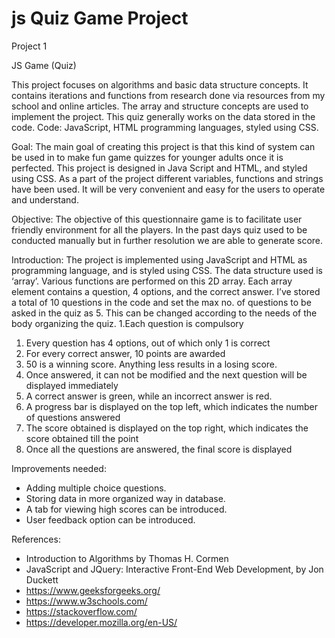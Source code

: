 # js Quiz Game Project
 Project 1
 
JS Game (Quiz)

This project focuses on algorithms and basic data structure concepts. It contains iterations and functions from research done via resources from my school and online articles. The array and structure concepts are used to implement the project. This quiz generally works on the data stored in the code. Code: JavaScript, HTML programming languages, styled using CSS.

Goal:
The main goal of creating this project is that this kind of system can be used in to make fun game quizzes for younger adults once it is perfected. This project is designed in Java Script and HTML, and styled using CSS. As a part of the project different variables, functions and strings have been used. It will be very convenient and easy for the users to operate and understand. 

Objective:
The objective of this questionnaire game is to facilitate user friendly environment for all the players. In the past days quiz used to be conducted manually but in further resolution we are able to generate score.

Introduction:
The project is implemented using JavaScript and HTML as programming language, and is styled using CSS. The data structure used is ‘array’. Various functions are performed on this 2D array. Each array element contains a question, 4 options, and the correct answer. I’ve stored a total of 10 questions in the code and set the max no. of questions to be asked in the quiz as 5. This can be changed according to the needs of the body organizing the quiz. 1.Each question is compulsory
 
1. Every question has 4 options, out of which only 1 is correct 
2. For every correct answer, 10 points are awarded 
3. 50 is a winning score. Anything less results in a losing score. 
4. Once answered, it can not be modified and the next question will be displayed immediately 
5. A correct answer is green, while an incorrect answer is red. 
6. A progress bar is displayed on the top left, which indicates the number of questions answered 
7. The score obtained is displayed on the top right, which indicates the score obtained till the point 
8. Once all the questions are answered, the final score is displayed 



Improvements needed:

* Adding multiple choice questions.
* Storing data in more organized way in database.
* A tab for viewing high scores can be introduced.
* User feedback option can be introduced.

References:

* Introduction to Algorithms by Thomas H. Cormen
* JavaScript and JQuery: Interactive Front-End Web Development, by Jon Duckett
* https://www.geeksforgeeks.org/
* https://www.w3schools.com/
* https://stackoverflow.com/
* https://developer.mozilla.org/en-US/
